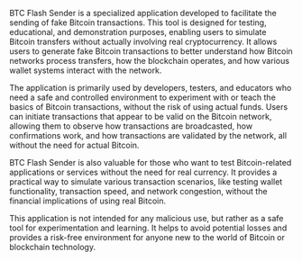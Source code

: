 BTC Flash Sender is a specialized application developed to facilitate the sending of fake Bitcoin transactions. This tool is designed for testing, educational, and demonstration purposes, enabling users to simulate Bitcoin transfers without actually involving real cryptocurrency. It allows users to generate fake Bitcoin transactions to better understand how Bitcoin networks process transfers, how the blockchain operates, and how various wallet systems interact with the network.

The application is primarily used by developers, testers, and educators who need a safe and controlled environment to experiment with or teach the basics of Bitcoin transactions, without the risk of using actual funds. Users can initiate transactions that appear to be valid on the Bitcoin network, allowing them to observe how transactions are broadcasted, how confirmations work, and how transactions are validated by the network, all without the need for actual Bitcoin.

BTC Flash Sender is also valuable for those who want to test Bitcoin-related applications or services without the need for real currency. It provides a practical way to simulate various transaction scenarios, like testing wallet functionality, transaction speed, and network congestion, without the financial implications of using real Bitcoin.

This application is not intended for any malicious use, but rather as a safe tool for experimentation and learning. It helps to avoid potential losses and provides a risk-free environment for anyone new to the world of Bitcoin or blockchain technology.
